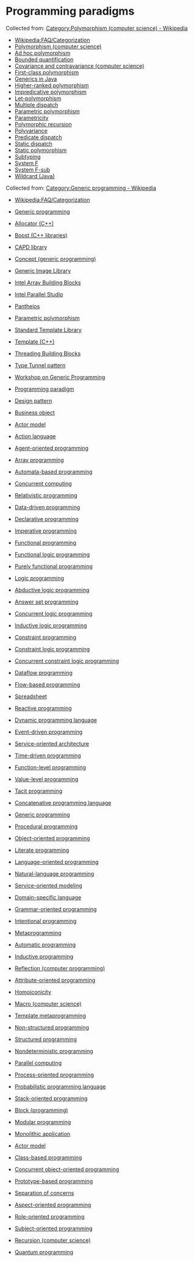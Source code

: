 # Programming paradigms


Collected from: [Category:Polymorphism (computer science) - Wikipedia](https://en.wikipedia.org/wiki/Category:Polymorphism_(computer_science)?oldformat=true)

- [Wikipedia:FAQ/Categorization](https://en.wikipedia.org/wiki/Wikipedia:FAQ/Categorization#Why_might_a_category_list_not_be_up_to_date?)
- [Polymorphism (computer science)](https://en.wikipedia.org/wiki/Polymorphism_(computer_science))
- [Ad hoc polymorphism](https://en.wikipedia.org/wiki/Ad_hoc_polymorphism)
- [Bounded quantification](https://en.wikipedia.org/wiki/Bounded_quantification)
- [Covariance and contravariance (computer science)](https://en.wikipedia.org/wiki/Covariance_and_contravariance_(computer_science))
- [First-class polymorphism](https://en.wikipedia.org/wiki/First-class_polymorphism)
- [Generics in Java](https://en.wikipedia.org/wiki/Generics_in_Java)
- [Higher-ranked polymorphism](https://en.wikipedia.org/wiki/Higher-ranked_polymorphism)
- [Impredicative polymorphism](https://en.wikipedia.org/wiki/Impredicative_polymorphism)
- [Let-polymorphism](https://en.wikipedia.org/wiki/Let-polymorphism)
- [Multiple dispatch](https://en.wikipedia.org/wiki/Multiple_dispatch)
- [Parametric polymorphism](https://en.wikipedia.org/wiki/Parametric_polymorphism)
- [Parametricity](https://en.wikipedia.org/wiki/Parametricity)
- [Polymorphic recursion](https://en.wikipedia.org/wiki/Polymorphic_recursion)
- [Polyvariance](https://en.wikipedia.org/wiki/Polyvariance)
- [Predicate dispatch](https://en.wikipedia.org/wiki/Predicate_dispatch)
- [Static dispatch](https://en.wikipedia.org/wiki/Static_dispatch)
- [Static polymorphism](https://en.wikipedia.org/wiki/Static_polymorphism)
- [Subtyping](https://en.wikipedia.org/wiki/Subtyping)
- [System F](https://en.wikipedia.org/wiki/System_F)
- [System F-sub](https://en.wikipedia.org/wiki/System_F-sub)
- [Wildcard (Java)](https://en.wikipedia.org/wiki/Wildcard_(Java))


Collected from: [Category:Generic programming - Wikipedia](https://en.wikipedia.org/wiki/Category:Generic_programming?oldformat=true)


- [Wikipedia:FAQ/Categorization](https://en.wikipedia.org/wiki/Wikipedia:FAQ/Categorization#Why_might_a_category_list_not_be_up_to_date?)
- [Generic programming](https://en.wikipedia.org/wiki/Generic_programming)
- [Allocator (C++)](https://en.wikipedia.org/wiki/Allocator_(C%2B%2B))
- [Boost (C++ libraries)](https://en.wikipedia.org/wiki/Boost_(C%2B%2B_libraries))
- [CAPD library](https://en.wikipedia.org/wiki/CAPD_library)
- [Concept (generic programming)](https://en.wikipedia.org/wiki/Concept_(generic_programming))
- [Generic Image Library](https://en.wikipedia.org/wiki/Generic_Image_Library)
- [Intel Array Building Blocks](https://en.wikipedia.org/wiki/Intel_Array_Building_Blocks)
- [Intel Parallel Studio](https://en.wikipedia.org/wiki/Intel_Parallel_Studio)
- [Pantheios](https://en.wikipedia.org/wiki/Pantheios)
- [Parametric polymorphism](https://en.wikipedia.org/wiki/Parametric_polymorphism)
- [Standard Template Library](https://en.wikipedia.org/wiki/Standard_Template_Library)
- [Template (C++)](https://en.wikipedia.org/wiki/Template_(C%2B%2B))
- [Threading Building Blocks](https://en.wikipedia.org/wiki/Threading_Building_Blocks)
- [Type Tunnel pattern](https://en.wikipedia.org/wiki/Type_Tunnel_pattern)
- [Workshop on Generic Programming](https://en.wikipedia.org/wiki/Workshop_on_Generic_Programming)



- [Programming paradigm ](https://www.wikiwand.com/en/Programming_paradigm)
- [Design pattern](https://www.wikiwand.com/en/Design_pattern_(computer_science))
- [Business object](https://www.wikiwand.com/en/Business_object_(computer_science))

- [Actor model](https://www.wikiwand.com/en/Actor_model)
- [Action language](https://www.wikiwand.com/en/Action_language)
- [Agent-oriented programming](https://www.wikiwand.com/en/Agent-oriented_programming)
- [Array programming](https://www.wikiwand.com/en/Array_programming)
- [Automata-based programming](https://www.wikiwand.com/en/Automata-based_programming)
- [Concurrent computing](https://www.wikiwand.com/en/Concurrent_computing)
- [Relativistic programming](https://www.wikiwand.com/en/Relativistic_programming)
- [Data-driven programming](https://www.wikiwand.com/en/Data-driven_programming)
- [Declarative programming](https://www.wikiwand.com/en/Declarative_programming)
- [Imperative programming](https://www.wikiwand.com/en/Imperative_programming)
- [Functional programming](https://www.wikiwand.com/en/Functional_programming)
- [Functional logic programming](https://www.wikiwand.com/en/Functional_logic_programming)
- [Purely functional programming](https://www.wikiwand.com/en/Purely_functional_programming)
- [Logic programming](https://www.wikiwand.com/en/Logic_programming)
- [Abductive logic programming](https://www.wikiwand.com/en/Abductive_logic_programming)
- [Answer set programming](https://www.wikiwand.com/en/Answer_set_programming)
- [Concurrent logic programming](https://www.wikiwand.com/en/Concurrent_logic_programming)
- [Inductive logic programming](https://www.wikiwand.com/en/Inductive_logic_programming)
- [Constraint programming](https://www.wikiwand.com/en/Constraint_programming)
- [Constraint logic programming](https://www.wikiwand.com/en/Constraint_logic_programming)
- [Concurrent constraint logic programming](https://www.wikiwand.com/en/Concurrent_constraint_logic_programming)
- [Dataflow programming](https://www.wikiwand.com/en/Dataflow_programming)
- [Flow-based programming](https://www.wikiwand.com/en/Flow-based_programming)
- [Spreadsheet](https://www.wikiwand.com/en/Spreadsheet)
- [Reactive programming](https://www.wikiwand.com/en/Reactive_programming)
- [Dynamic programming language](https://www.wikiwand.com/en/Dynamic_programming_language)
- [Event-driven programming](https://www.wikiwand.com/en/Event-driven_programming)
- [Service-oriented architecture](https://www.wikiwand.com/en/Service-oriented_architecture)
- [Time-driven programming](https://www.wikiwand.com/en/Time-driven_programming)
- [Function-level programming](https://www.wikiwand.com/en/Function-level_programming)
- [Value-level programming](https://www.wikiwand.com/en/Value-level_programming)
- [Tacit programming](https://www.wikiwand.com/en/Tacit_programming)
- [Concatenative programming language](https://www.wikiwand.com/en/Concatenative_programming_language)
- [Generic programming](https://www.wikiwand.com/en/Generic_programming)
- [Procedural programming](https://www.wikiwand.com/en/Procedural_programming)
- [Object-oriented programming](https://www.wikiwand.com/en/Object-oriented_programming)
- [Literate programming](https://www.wikiwand.com/en/Literate_programming)
- [Language-oriented programming](https://www.wikiwand.com/en/Language-oriented_programming)
- [Natural-language programming](https://www.wikiwand.com/en/Natural-language_programming)
- [Service-oriented modeling](https://www.wikiwand.com/en/Service-oriented_modeling#Discipline-specific_modeling)
- [Domain-specific language](https://www.wikiwand.com/en/Domain-specific_language)
- [Grammar-oriented programming](https://www.wikiwand.com/en/Grammar-oriented_programming)
- [Intentional programming](https://www.wikiwand.com/en/Intentional_programming)
- [Metaprogramming](https://www.wikiwand.com/en/Metaprogramming)
- [Automatic programming](https://www.wikiwand.com/en/Automatic_programming)
- [Inductive programming](https://www.wikiwand.com/en/Inductive_programming)
- [Reflection (computer programming)](https://www.wikiwand.com/en/Reflection_(computer_programming))
- [Attribute-oriented programming](https://www.wikiwand.com/en/Attribute-oriented_programming)
- [Homoiconicity](https://www.wikiwand.com/en/Homoiconicity)
- [Macro (computer science)](https://www.wikiwand.com/en/Macro_(computer_science))
- [Template metaprogramming](https://www.wikiwand.com/en/Template_metaprogramming)
- [Non-structured programming](https://www.wikiwand.com/en/Non-structured_programming)
- [Structured programming](https://www.wikiwand.com/en/Structured_programming)
- [Nondeterministic programming](https://www.wikiwand.com/en/Nondeterministic_programming)
- [Parallel computing](https://www.wikiwand.com/en/Parallel_computing)
- [Process-oriented programming](https://www.wikiwand.com/en/Process-oriented_programming)
- [Probabilistic programming language](https://www.wikiwand.com/en/Probabilistic_programming_language)
- [Stack-oriented programming](https://www.wikiwand.com/en/Stack-oriented_programming)
- [Block (programming)](https://www.wikiwand.com/en/Block_(programming))
- [Modular programming](https://www.wikiwand.com/en/Modular_programming)
- [Monolithic application](https://www.wikiwand.com/en/Monolithic_application)
- [Actor model](https://www.wikiwand.com/en/Actor_model)
- [Class-based programming](https://www.wikiwand.com/en/Class-based_programming)
- [Concurrent object-oriented programming](https://www.wikiwand.com/en/Concurrent_object-oriented_programming)
- [Prototype-based programming](https://www.wikiwand.com/en/Prototype-based_programming)
- [Separation of concerns](https://www.wikiwand.com/en/Separation_of_concerns)
- [Aspect-oriented programming](https://www.wikiwand.com/en/Aspect-oriented_programming)
- [Role-oriented programming](https://www.wikiwand.com/en/Role-oriented_programming)
- [Subject-oriented programming](https://www.wikiwand.com/en/Subject-oriented_programming)
- [Recursion (computer science)](https://www.wikiwand.com/en/Recursion_(computer_science))
- [Quantum programming](https://www.wikiwand.com/en/Quantum_programming)

